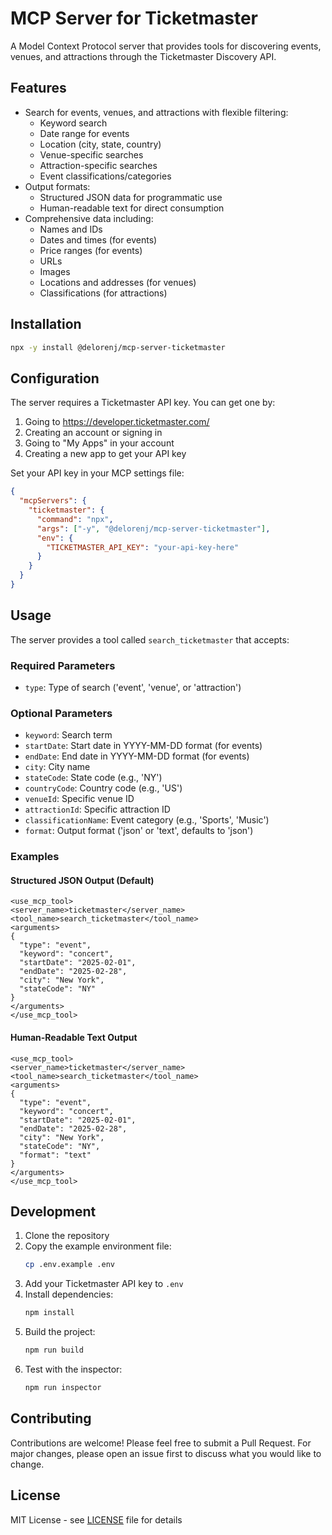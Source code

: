 # MCP Server for Ticketmaster

A Model Context Protocol server that provides tools for discovering events, venues, and attractions through the Ticketmaster Discovery API.

## Features

- Search for events, venues, and attractions with flexible filtering:
  - Keyword search
  - Date range for events
  - Location (city, state, country)
  - Venue-specific searches
  - Attraction-specific searches
  - Event classifications/categories
- Output formats:
  - Structured JSON data for programmatic use
  - Human-readable text for direct consumption
- Comprehensive data including:
  - Names and IDs
  - Dates and times (for events)
  - Price ranges (for events)
  - URLs
  - Images
  - Locations and addresses (for venues)
  - Classifications (for attractions)

## Installation

```bash
npx -y install @delorenj/mcp-server-ticketmaster
```

## Configuration

The server requires a Ticketmaster API key. You can get one by:
1. Going to https://developer.ticketmaster.com/
2. Creating an account or signing in
3. Going to "My Apps" in your account
4. Creating a new app to get your API key

Set your API key in your MCP settings file:

```json
{
  "mcpServers": {
    "ticketmaster": {
      "command": "npx",
      "args": ["-y", "@delorenj/mcp-server-ticketmaster"],
      "env": {
        "TICKETMASTER_API_KEY": "your-api-key-here"
      }
    }
  }
}
```

## Usage

The server provides a tool called `search_ticketmaster` that accepts:

### Required Parameters
- `type`: Type of search ('event', 'venue', or 'attraction')

### Optional Parameters
- `keyword`: Search term
- `startDate`: Start date in YYYY-MM-DD format (for events)
- `endDate`: End date in YYYY-MM-DD format (for events)
- `city`: City name
- `stateCode`: State code (e.g., 'NY')
- `countryCode`: Country code (e.g., 'US')
- `venueId`: Specific venue ID
- `attractionId`: Specific attraction ID
- `classificationName`: Event category (e.g., 'Sports', 'Music')
- `format`: Output format ('json' or 'text', defaults to 'json')

### Examples

#### Structured JSON Output (Default)
```
<use_mcp_tool>
<server_name>ticketmaster</server_name>
<tool_name>search_ticketmaster</tool_name>
<arguments>
{
  "type": "event",
  "keyword": "concert",
  "startDate": "2025-02-01",
  "endDate": "2025-02-28",
  "city": "New York",
  "stateCode": "NY"
}
</arguments>
</use_mcp_tool>
```

#### Human-Readable Text Output
```
<use_mcp_tool>
<server_name>ticketmaster</server_name>
<tool_name>search_ticketmaster</tool_name>
<arguments>
{
  "type": "event",
  "keyword": "concert",
  "startDate": "2025-02-01",
  "endDate": "2025-02-28",
  "city": "New York",
  "stateCode": "NY",
  "format": "text"
}
</arguments>
</use_mcp_tool>
```

## Development

1. Clone the repository
2. Copy the example environment file:
   ```bash
   cp .env.example .env
   ```
3. Add your Ticketmaster API key to `.env`
4. Install dependencies:
   ```bash
   npm install
   ```
5. Build the project:
   ```bash
   npm run build
   ```
6. Test with the inspector:
   ```bash
   npm run inspector
   ```

## Contributing

Contributions are welcome! Please feel free to submit a Pull Request. For major changes, please open an issue first to discuss what you would like to change.

## License

MIT License - see [LICENSE](LICENSE) file for details